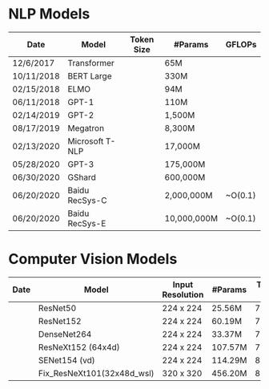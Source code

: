 
# NLP Models

|    Date    |      Model      | Token Size |   #Params   |  GFLOPs |
|------------|-----------------|------------|-------------|---------|
| 12/6/2017  | Transformer     |            | 65M         |         |
| 10/11/2018 | BERT Large      |            | 330M        |         |
| 02/15/2018 | ELMO            |            | 94M         |         |
| 06/11/2018 | GPT-1           |            | 110M        |         |
| 02/14/2019 | GPT-2           |            | 1,500M      |         |
| 08/17/2019 | Megatron        |            | 8,300M      |         |
| 02/13/2020 | Microsoft T-NLP |            | 17,000M     |         |
| 05/28/2020 | GPT-3           |            | 175,000M    |         |
| 06/30/2020 | GShard          |            | 600,000M    |         |
| 06/20/2020 | Baidu RecSys-C  |            | 2,000,000M  | ~O(0.1) |
| 06/20/2020 | Baidu RecSys-E  |            | 10,000,000M | ~O(0.1) |



# Computer Vision Models
| Date |           Model            | Input Resolution | #Params | Top-1 | GFLOPs |
|------|----------------------------|------------------|---------|-------|--------|
|      | ResNet50                   | 224 x 224        | 25.56M  | 76.50 |   8.19 |
|      | ResNet152                  | 224 x 224        | 60.19M  | 78.30 |  23.05 |
|      | DenseNet264                | 224 x 224        | 33.37M  | 78.00 |  11.54 |
|      | ResNeXt152 (64x4d)         | 224 x 224        | 107.57M | 79.50 |  43.03 |
|      | SENet154 (vd)              | 224 x 224        | 114.29M | 81.40 |  45.83 |
|      | Fix_ResNeXt101(32x48d_wsl) | 320 x 320        | 456.20M | 86.30 | 354.23 |

